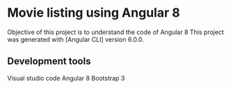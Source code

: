 # Movie listing using Angular 8
Objective of this project is to understand the code of Angular 8
This project was generated with [Angular CLI] version 6.0.0.

## Development tools
Visual studio  code
Angular 8
Bootstrap 3



